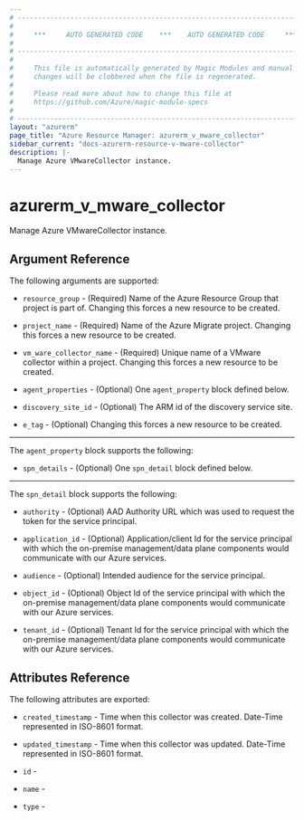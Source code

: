 ```yaml
---
# ----------------------------------------------------------------------------
#
#     ***     AUTO GENERATED CODE    ***    AUTO GENERATED CODE     ***
#
# ----------------------------------------------------------------------------
#
#     This file is automatically generated by Magic Modules and manual
#     changes will be clobbered when the file is regenerated.
#
#     Please read more about how to change this file at
#     https://github.com/Azure/magic-module-specs
#
# ----------------------------------------------------------------------------
layout: "azurerm"
page_title: "Azure Resource Manager: azurerm_v_mware_collector"
sidebar_current: "docs-azurerm-resource-v-mware-collector"
description: |-
  Manage Azure VMwareCollector instance.
---
```


# azurerm_v_mware_collector

Manage Azure VMwareCollector instance.


## Argument Reference

The following arguments are supported:

* `resource_group` - (Required) Name of the Azure Resource Group that project is part of. Changing this forces a new resource to be created.

* `project_name` - (Required) Name of the Azure Migrate project. Changing this forces a new resource to be created.

* `vm_ware_collector_name` - (Required) Unique name of a VMware collector within a project. Changing this forces a new resource to be created.

* `agent_properties` - (Optional) One `agent_property` block defined below.

* `discovery_site_id` - (Optional) The ARM id of the discovery service site.

* `e_tag` - (Optional)  Changing this forces a new resource to be created.

---

The `agent_property` block supports the following:

* `spn_details` - (Optional) One `spn_detail` block defined below.


---

The `spn_detail` block supports the following:

* `authority` - (Optional) AAD Authority URL which was used to request the token for the service principal.

* `application_id` - (Optional) Application/client Id for the service principal with which the on-premise management/data plane components would communicate with our Azure services.

* `audience` - (Optional) Intended audience for the service principal.

* `object_id` - (Optional) Object Id of the service principal with which the on-premise management/data plane components would communicate with our Azure services.

* `tenant_id` - (Optional) Tenant Id for the service principal with which the on-premise management/data plane components would communicate with our Azure services.

## Attributes Reference

The following attributes are exported:

* `created_timestamp` - Time when this collector was created. Date-Time represented in ISO-8601 format.

* `updated_timestamp` - Time when this collector was updated. Date-Time represented in ISO-8601 format.

* `id` - 

* `name` - 

* `type` - 
